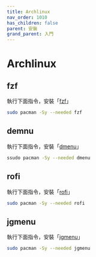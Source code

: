 ```yaml
---
title: Archlinux
nav_order: 1010
has_children: false
parent: 安裝
grand_parent: 入門
---
```



# Archlinux



## fzf

執行下面指令，安裝「[fzf](https://archlinux.org/packages/community/x86_64/fzf/)」

``` sh
sudo pacman -Sy --needed fzf
```


## demnu

執行下面指令，安裝「[dmenu](https://archlinux.org/packages/community/x86_64/dmenu/)」

``` sh
ssudo pacman -Sy --needed dmenu
```


## rofi

執行下面指令，安裝「[rofi](https://archlinux.org/packages/community/x86_64/rofi/)」

``` sh
sudo pacman -Sy --needed rofi
```


## jgmenu

執行下面指令，安裝「[jgmenu](https://archlinux.org/packages/community/x86_64/jgmenu/)」


``` sh
sudo pacman -Sy --needed jgmenu
```
